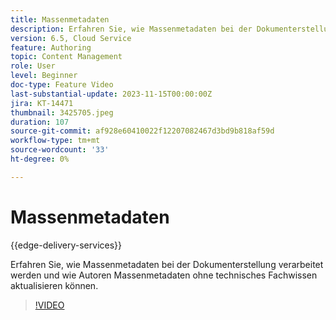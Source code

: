 ```yaml
---
title: Massenmetadaten
description: Erfahren Sie, wie Massenmetadaten bei der Dokumenterstellung verarbeitet werden.
version: 6.5, Cloud Service
feature: Authoring
topic: Content Management
role: User
level: Beginner
doc-type: Feature Video
last-substantial-update: 2023-11-15T00:00:00Z
jira: KT-14471
thumbnail: 3425705.jpeg
duration: 107
source-git-commit: af928e60410022f12207082467d3bd9b818af59d
workflow-type: tm+mt
source-wordcount: '33'
ht-degree: 0%

---
```



# Massenmetadaten

{{edge-delivery-services}}

Erfahren Sie, wie Massenmetadaten bei der Dokumenterstellung verarbeitet werden und wie Autoren Massenmetadaten ohne technisches Fachwissen aktualisieren können.

>[!VIDEO](https://video.tv.adobe.com/v/3425705/?learn=on)

